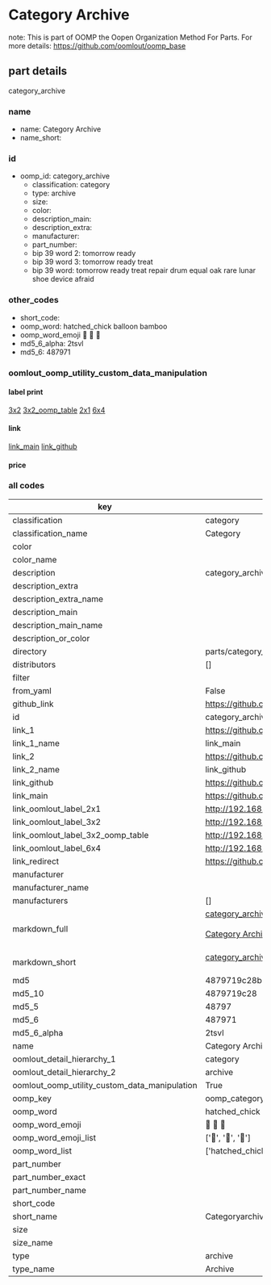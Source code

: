 # Category Archive  

note: This is part of OOMP the Oopen Organization Method For Parts. For more details: https://github.com/oomlout/oomp_base

##  part details
  



category_archive



### name
* name: Category Archive
* name_short: 
### id
* oomp_id: category_archive
  * classification: category
  * type: archive
  * size: 
  * color: 
  * description_main: 
  * description_extra: 
  * manufacturer: 
  * part_number: 
  * bip 39 word 2: tomorrow ready
  * bip 39 word 3: tomorrow ready treat
  * bip 39 word: tomorrow ready treat repair drum equal oak rare lunar shoe device afraid

### other_codes
* short_code: 
* oomp_word: hatched_chick balloon bamboo
* oomp_word_emoji :hatched_chick: :balloon: :bamboo:
* md5_6_alpha: 2tsvl
* md5_6: 487971






### oomlout_oomp_utility_custom_data_manipulation
#### label print
[3x2](http://192.168.1.245:1112/?label=oomp%202tsvl)
[3x2_oomp_table](http://192.168.1.108:1112/?label=oomp%202tsvl)
[2x1](http://192.168.1.242:1112/?label=oomp%202tsvl)
[6x4](http://192.168.1.55:1112/?label=oomp%202tsvl)    

#### link

[link_main](https://github.com/oomlout/oomlout_oomp_version_1_messy/tree/main/parts/category_archive) [link_github](https://github.com/oomlout/oomlout_oomp_version_1_messy/tree/main/parts/category_archive)                             

#### price







### all codes 
| key | value |  
| --- | --- |  
| classification | category |  
| classification_name | Category |  
| color |  |  
| color_name |  |  
| description | category_archive |  
| description_extra |  |  
| description_extra_name |  |  
| description_main |  |  
| description_main_name |  |  
| description_or_color |   |  
| directory | parts/category_archive |  
| distributors | [] |  
| filter |  |  
| from_yaml | False |  
| github_link | https://github.com/oomlout/oomlout_oomp_part_src/tree/main/parts/category_archive |  
| id | category_archive |  
| link_1 | https://github.com/oomlout/oomlout_oomp_version_1_messy/tree/main/parts/category_archive |  
| link_1_name | link_main |  
| link_2 | https://github.com/oomlout/oomlout_oomp_version_1_messy/tree/main/parts/category_archive |  
| link_2_name | link_github |  
| link_github | https://github.com/oomlout/oomlout_oomp_version_1_messy/tree/main/parts/category_archive |  
| link_main | https://github.com/oomlout/oomlout_oomp_version_1_messy/tree/main/parts/category_archive |  
| link_oomlout_label_2x1 | http://192.168.1.242:1112/?label=oomp%202tsvl |  
| link_oomlout_label_3x2 | http://192.168.1.245:1112/?label=oomp%202tsvl |  
| link_oomlout_label_3x2_oomp_table | http://192.168.1.108:1112/?label=oomp%202tsvl |  
| link_oomlout_label_6x4 | http://192.168.1.55:1112/?label=oomp%202tsvl |  
| link_redirect | https://github.com/oomlout/oomlout_oomp_version_1_messy/tree/main/parts/category_archive |  
| manufacturer |  |  
| manufacturer_name |  |  
| manufacturers | [] |  
| markdown_full | [category_archive](none)<br>[](none)<br>[Category Archive](none)<br><br> |  
| markdown_short | [category_archive](none)<br><br> |  
| md5 | 4879719c28b212f93021cb69cfacb721 |  
| md5_10 | 4879719c28 |  
| md5_5 | 48797 |  
| md5_6 | 487971 |  
| md5_6_alpha | 2tsvl |  
| name | Category Archive |  
| oomlout_detail_hierarchy_1 | category |  
| oomlout_detail_hierarchy_2 | archive |  
| oomlout_oomp_utility_custom_data_manipulation | True |  
| oomp_key | oomp_category_archive |  
| oomp_word | hatched_chick balloon bamboo |  
| oomp_word_emoji | :hatched_chick: :balloon: :bamboo: |  
| oomp_word_emoji_list | [':hatched_chick:', ':balloon:', ':bamboo:'] |  
| oomp_word_list | ['hatched_chick', 'balloon', 'bamboo'] |  
| part_number |  |  
| part_number_exact |  |  
| part_number_name |  |  
| short_code |  |  
| short_name | Categoryarchive |  
| size |  |  
| size_name |  |  
| type | archive |  
| type_name | Archive |  
